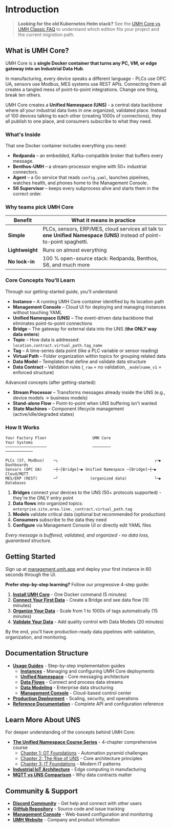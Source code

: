# Introduction

> **Looking for the old Kubernetes Helm stack?** See the [UMH Core vs UMH Classic FAQ](umh-core-vs-classic-faq.md) to understand which edition fits your project and the current migration path.

## What is UMH Core?

UMH Core is a **single Docker container that turns any PC, VM, or edge gateway into an Industrial Data Hub**.

In manufacturing, every device speaks a different language - PLCs use OPC UA, sensors use Modbus, MES systems use REST APIs. Connecting them all creates a tangled mess of point-to-point integrations. Change one thing, break ten others.

UMH Core creates a **Unified Namespace (UNS)** - a central data backbone where all your industrial data lives in one organized, validated place. Instead of 100 devices talking to each other (creating 1000s of connections), they all publish to one place, and consumers subscribe to what they need.

### What's Inside

That one Docker container includes everything you need:

* **Redpanda** – an embedded, Kafka-compatible broker that buffers every message.
* **Benthos-UMH** – a stream-processor engine with 50+ industrial connectors.
* **Agent** – a Go service that reads `config.yaml`, launches pipelines, watches health, and phones home to the Management Console.
* **S6 Supervisor** – keeps every subprocess alive and starts them in the correct order.

### Why teams pick UMH Core

| Benefit         | What it means in practice                                                                                               |
| --------------- | ----------------------------------------------------------------------------------------------------------------------- |
| **Simple**      | PLCs, sensors, ERP/MES, cloud services all talk to **one Unified Namespace (UNS)** instead of point-to-point spaghetti. |
| **Lightweight** | Runs on almost everything                                                                                               |
| **No lock-in**  | 100 % open-source stack: Redpanda, Benthos, S6, and much more                                                           |

### Core Concepts You'll Learn

Through our getting-started guide, you'll understand:

* **Instance** – A running UMH Core container identified by its location path
* **Management Console** – Cloud UI for deploying and managing instances without touching YAML
* **Unified Namespace (UNS)** – The event-driven data backbone that eliminates point-to-point connections
* **Bridge** – The gateway for external data into the UNS (**the ONLY way data enters**)
* **Topic** – How data is addressed: `location.contract.virtual_path.tag_name`
* **Tag** – A time-series data point (like a PLC variable or sensor reading)
* **Virtual Path** – Folder organization within topics for grouping related data
* **Data Model** – Templates that define and validate data structure
* **Data Contract** – Validation rules (`_raw` = no validation, `_modelname_v1` = enforced structure)

Advanced concepts (after getting-started):
* **Stream Processor** – Transforms messages already inside the UNS (e.g., device models → business models)
* **Stand-alone Flow** – Point-to-point when UNS buffering isn't wanted
* **State Machines** – Component lifecycle management (active/idle/degraded states)

### How It Works

```
Your Factory Floor                    UMH Core                         Your Systems
──────────────────                    ────────                         ────────────
                                                        
PLCs (S7, Modbus)    ─┐                                          ┌─▶ Dashboards
Sensors (OPC UA)     ─┼─[Bridge]─▶ Unified Namespace ─[Bridge]─┼─▶ Cloud/MQTT
MES/ERP (REST)       ─┘              (organized data)            └─▶ Databases
```

1. **Bridges** connect your devices to the UNS (50+ protocols supported) - they're the ONLY entry point
2. **Data flows** into organized topics: `enterprise.site.area.line._contract.virtual_path.tag`
3. **Models** validate critical data (optional but recommended for production)
4. **Consumers** subscribe to the data they need
5. **Configure** via Management Console UI or directly edit YAML files

_Every message is buffered, validated, and organized - no data loss, guaranteed structure._

## Getting Started

Sign up at [management.umh.app](https://management.umh.app) and deploy your first instance in 60 seconds through the UI.

**Prefer step-by-step learning?** Follow our progressive 4-step guide:

1. [**Install UMH Core**](getting-started/README.md) - One Docker command (5 minutes)
2. [**Connect Your First Data**](getting-started/1-connect-data.md) - Create a Bridge and see data flow (10 minutes)
3. [**Organize Your Data**](getting-started/2-organize-data.md) - Scale from 1 to 1000s of tags automatically (15 minutes)
4. [**Validate Your Data**](getting-started/3-validate-data.md) - Add quality control with Data Models (20 minutes)

By the end, you'll have production-ready data pipelines with validation, organization, and monitoring.

## Documentation Structure

* [**Usage Guides**](usage/) - Step-by-step implementation guides
  * [**Instances**](usage/instances/) - Managing and configuring UMH Core deployments
  * [**Unified Namespace**](usage/unified-namespace/) - Core messaging architecture
  * [**Data Flows**](usage/data-flows/) - Connect and process data streams
  * [**Data Modeling**](usage/data-modeling/) - Enterprise data structuring
  * [**Management Console**](usage/management-console/) - Cloud-based control center
* [**Production Deployment**](production/) - Scaling, security, and operations
* [**Reference Documentation**](reference/) - Complete API and configuration reference

## Learn More About UNS

For deeper understanding of the concepts behind UMH Core:

* [**The Unified Namespace Course Series**](https://learn.umh.app/featured/) - 4-chapter comprehensive course
  * [Chapter 1: OT Foundations](https://learn.umh.app/lesson/chapter-1-the-foundations-of-the-unified-namespace-in-operational-technology/) - Automation pyramid challenges
  * [Chapter 2: The Rise of UNS](https://learn.umh.app/lesson/chapter-2-the-rise-of-the-unified-namespace/) - Core architecture principles
  * [Chapter 3: IT Foundations](https://learn.umh.app/lesson/chapter-3-the-foundations-of-the-unified-namespace-in-information-technology/) - Modern IT patterns
* [**Industrial IoT Architecture**](https://learn.umh.app/blog/cloud-native-technologies-on-the-edge-in-manufacturing/) - Edge computing in manufacturing
* [**MQTT vs UNS Comparison**](https://learn.umh.app/blog/what-is-mqtt-why-most-mqtt-explanations-suck-and-our-attempt-to-fix-them/) - Why data contracts matter

## Community & Support

* [**Discord Community**](https://discord.gg/F9mqkZnm8U) - Get help and connect with other users
* [**GitHub Repository**](https://github.com/united-manufacturing-hub/united-manufacturing-hub) - Source code and issue tracking
* [**Management Console**](https://management.umh.app) - Web-based configuration and monitoring
* [**UMH Website**](https://www.umh.app/) - Company and product information
